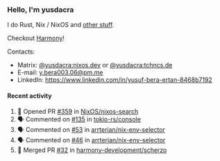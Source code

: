 ### Hello, I'm yusdacra

I do Rust, Nix / NixOS and [other stuff](https://yusdacra.gitlab.io/about).

Checkout [Harmony](https://github.com/harmony-development)!

Contacts:
- Matrix: [@yusdacra:nixos.dev](https://matrix.to/#/@yusdacra:nixos.dev) or [@yusdacra:tchncs.de](https://matrix.to/#/@yusdacra:tchncs.de)
- E-mail: y.bera003.06@pm.me
- LinkedIn: https://www.linkedin.com/in/yusuf-bera-ertan-8468b7192

#### Recent activity

<!--START_SECTION:activity-->
1. 💪 Opened PR [#359](https://github.com/NixOS/nixos-search/pull/359) in [NixOS/nixos-search](https://github.com/NixOS/nixos-search)
2. 🗣 Commented on [#135](https://github.com/tokio-rs/console/issues/135) in [tokio-rs/console](https://github.com/tokio-rs/console)
3. 🗣 Commented on [#53](https://github.com/arrterian/nix-env-selector/issues/53) in [arrterian/nix-env-selector](https://github.com/arrterian/nix-env-selector)
4. 🗣 Commented on [#46](https://github.com/arrterian/nix-env-selector/issues/46) in [arrterian/nix-env-selector](https://github.com/arrterian/nix-env-selector)
5. 🎉 Merged PR [#32](https://github.com/harmony-development/scherzo/pull/32) in [harmony-development/scherzo](https://github.com/harmony-development/scherzo)
<!--END_SECTION:activity-->
